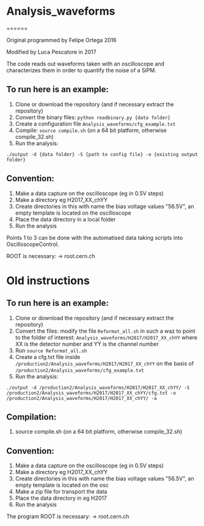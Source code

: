 # Analysis_waveforms
======

Original programmed by Felipe Ortega 2016

Modified by Luca Pescatore in 2017

The code reads out waveforms taken with an oscilloscope
and characterizes them in order to quantify the noise of a SiPM.

## To run here is an example:
1. Clone or download the repository (and if necessary extract the repository) 
2. Convert the binary files: ```python readbinary.py {data folder}```
3. Create a configuration file ```Analysis_waveforms/cfg_example.txt```
4. Compile: ```source compile.sh``` (on a 64 bit platform, otherwise compile_32.sh)
5. Run the analysis:

```
./output -d {data folder} -S {path to config file} -o {existing output folder}
```

## Convention:
1. Make a data capture on the oscilloscope (eg in 0.5V steps)
2. Make a directory eg H2017_XX_chYY
3. Create directories in this with name the bias voltage values "56.5V", an empty template is located on the oscilloscope
5. Place the data directory in a local folder
6. Run the analysis

Points 1 to 3 can be done with the automatised data taking scripts into OscilloscopeControl.

ROOT is necessary: -> root.cern.ch




# Old instructions

## To run here is an example:
1. Clone or download the repository (and if necessary extract the repository) 
2. Convert the files:
modify the file ```Reformat_all.sh``` in such a waz to point to the folder of interest: ```Analysis_waveforms/H2017/H2017_XX_chYY``` where XX is the detector number and YY is the channel number
3. Run ```source Reformat_all.sh```
4. Create a cfg.txt file inside ```/production2/Analysis_waveforms/H2017/H2017_XX_chYY``` on the basis of ```/production2/Analysis_waveforms/cfg_example.txt```
5. Run the analysis:

```
./output -d /production2/Analysis_waveforms/H2017/H2017_XX_chYY/ -S /production2/Analysis_waveforms/H2017/H2017_XX_chYY/cfg.txt -o /production2/Analysis_waveforms/H2017/H2017_XX_chYY/ -a
```
 
## Compilation:
1. source compile.sh (on a 64 bit platform, otherwise compile_32.sh)

## Convention:
1. Make a data capture on the oscilloscope (eg in 0.5V steps)
2. Make a directory eg H2017_XX_chYY
3. Create directories in this with name the bias voltage values "56.5V", an empty template is located on the osc
4. Make a zip file for transport the data 
5. Place the data directory in eg H2017 
6. Run the analysis

The program ROOT is necessary: -> root.cern.ch
